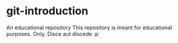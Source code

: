 # git-introduction
An educational repository
This repository is meant for educational purposes. Only. Disce aut discede :p
